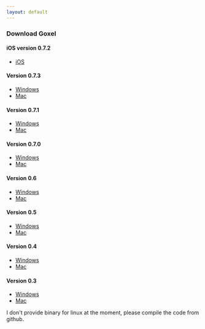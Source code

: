 ```yaml
---
layout: default
---
```


### Download Goxel

#### iOS version 0.7.2

- [iOS](https://itunes.apple.com/us/app/goxel-3d-voxel-editor/id1259097826)

#### Version 0.7.3

- [Windows](https://github.com/guillaumechereau/goxel/releases/download/v0.7.3/goxel-0.7.3-windows.zip)
- [Mac](https://github.com/guillaumechereau/goxel/releases/download/v0.7.3/goxel-0.7.3-mac.zip)

#### Version 0.7.1

- [Windows](https://github.com/guillaumechereau/goxel/releases/download/v0.7.1/goxel-0.7.1-windows.zip)
- [Mac](https://github.com/guillaumechereau/goxel/releases/download/v0.7.1/goxel-0.7.1-mac.zip)

#### Version 0.7.0

- [Windows](https://github.com/guillaumechereau/goxel/releases/download/v0.7.0/goxel-0.7.0-windows.zip)
- [Mac](https://github.com/guillaumechereau/goxel/releases/download/v0.7.0/goxel-0.7.0-mac.zip)

#### Version 0.6

- [Windows](https://github.com/guillaumechereau/goxel/releases/download/v0.6.0/goxel-0.6.0-windows.zip)
- [Mac](https://github.com/guillaumechereau/goxel/releases/download/v0.6.0/goxel-0.6.0-mac.zip)

#### Version 0.5

- [Windows](https://github.com/guillaumechereau/goxel/releases/download/v0.5.0/goxel-0.5.0-windows.zip)
- [Mac](https://github.com/guillaumechereau/goxel/releases/download/v0.5.0/goxel-0.5.0-mac.zip)

#### Version 0.4

- [Windows](https://github.com/guillaumechereau/goxel/releases/download/v0.4.0/goxel-0.4.0-windows.zip)
- [Mac](https://github.com/guillaumechereau/goxel/releases/download/v0.4.0/goxel-0.4.0-mac.zip)


#### Version 0.3

- [Windows](https://github.com/guillaumechereau/goxel/releases/download/v0.3.0/goxel-0.3.0-windows.zip)
- [Mac](https://github.com/guillaumechereau/goxel/releases/download/v0.3.0/goxel-0.3.0-mac.zip)

I don't provide binary for linux at the moment, please compile the code
from github.
